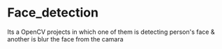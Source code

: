# Face_detection
Its a OpenCV projects in which one of them is detecting person's face &amp; another is blur the face from the camara 
